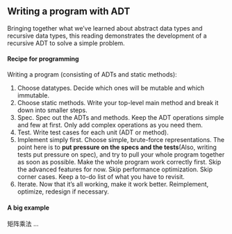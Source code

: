 ## Writing a program with ADT
Bringing together what we’ve learned about abstract data types and recursive data types, this reading demonstrates the development of a recursive ADT to solve a simple problem.
#### Recipe for programming
Writing a program (consisting of ADTs and static methods):

1. Choose datatypes. Decide which ones will be mutable and which immutable.
2. Choose static methods. Write your top-level main method and break it down into smaller steps.
3. Spec. Spec out the ADTs and methods. Keep the ADT operations simple and few at first. Only add complex operations as you need them.
4. Test. Write test cases for each unit (ADT or method).
5. Implement simply first. Choose simple, brute-force representations. The point here is to **put pressure on the specs and the tests**(Also, writing tests put pressure on spec), and try to pull your whole program together as soon as possible. Make the whole program work correctly first. Skip the advanced features for now. Skip performance optimization. Skip corner cases. Keep a to-do list of what you have to revisit.
6. Iterate. Now that it’s all working, make it work better. Reimplement, optimize, redesign if necessary.

#### A big example
矩阵乘法
...